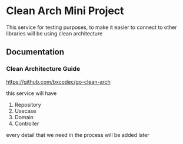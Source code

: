 # Clean Arch Mini Project

This service for testing purposes, to make it easier to connect to other libraries will be using clean architecture

## Documentation
### Clean Architecture Guide
https://github.com/bxcodec/go-clean-arch

this service will have
1. Repository
2. Usecase
3. Domain
4. Controller

every detail that we need in the process will be added later
